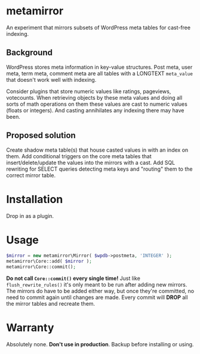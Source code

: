 # metamirror

An experiment that mirrors subsets of WordPress meta tables for cast-free indexing.

## Background

WordPress stores meta information in key-value structures. Post meta, user meta, term meta, comment meta are all tables with a LONGTEXT `meta_value` that doesn't work well with indexing.

Consider plugins that store numeric values like ratings, pageviews, votecounts. When retrieving objects by these meta values and doing all sorts of math operations on them these values are cast to numeric values (floats or integers). And casting annihilates any indexing there may have been.

## Proposed solution

Create shadow meta table(s) that house casted values in with an index on them. Add conditional triggers on the core meta tables that insert/delete/update the values into the mirrors with a cast. Add SQL rewriting for SELECT queries detecting meta keys and "routing" them to the correct mirror table.

# Installation

Drop in as a plugin.

# Usage

```php
$mirror = new metamirror\Mirror( $wpdb->postmeta, 'INTEGER' );
metamirror\Core::add( $mirror );
metamirror\Core::commit();
```

**Do not call `Core::commit()` every single time!** Just like `flush_rewrite_rules()` it's only meant to be run after adding new mirrors. The mirrors do have to be added either way, but once they're committed, no need to commit again until changes are made. Every commit will **DROP** all the mirror tables and recreate them.

# Warranty

Absolutely none. **Don't use in production**. Backup before installing or using.
